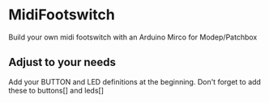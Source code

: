 # MidiFootswitch
Build your own midi footswitch with an Arduino Mirco for Modep/Patchbox

## Adjust to your needs

Add your BUTTON and LED definitions at the beginning.
Don't forget to add these to buttons[] and leds[]
